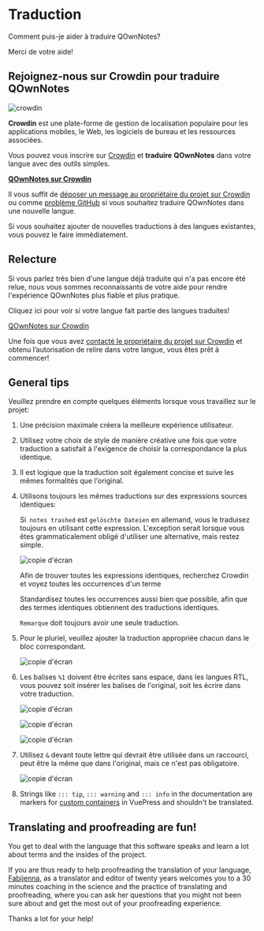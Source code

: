 # Traduction

Comment puis-je aider à traduire QOwnNotes?

Merci de votre aide!

## Rejoignez-nous sur Crowdin pour traduire QOwnNotes

![crowdin](/img/crowdin.png)

**Crowdin** est une plate-forme de gestion de localisation populaire pour les applications mobiles, le Web, les logiciels de bureau et les ressources associées.

Vous pouvez vous inscrire sur [Crowdin](https://crowdin.com/project/qownnotes/invite) et **traduire** **QOwnNotes** dans votre langue avec des outils simples.

**[QOwnNotes sur Crowdin](https://crowdin.com/project/qownnotes/invite)**

Il vous suffit de [déposer un message au propriétaire du projet sur Crowdin](https://crowdin.com/profile/pbek) ou comme [problème GitHub](https://github.com/pbek/QOwnNotes/issues) si vous souhaitez traduire QOwnNotes dans une nouvelle langue.

Si vous souhaitez ajouter de nouvelles traductions à des langues existantes, vous pouvez le faire immédiatement.

## Relecture

Si vous parlez très bien d'une langue déjà traduite qui n'a pas encore été relue, nous vous sommes reconnaissants de votre aide pour rendre l'expérience QOwnNotes plus fiable et plus pratique.

Cliquez ici pour voir si votre langue fait partie des langues traduites!

[QOwnNotes sur Crowdin](https://translate.qownnotes.org/)

Une fois que vous avez [contacté le propriétaire du projet sur Crowdin](https://crowdin.com/profile/pbek) et obtenu l’autorisation de relire dans votre langue, vous êtes prêt à commencer!

## General tips

Veuillez prendre en compte quelques éléments lorsque vous travaillez sur le projet:

1) Une précision maximale créera la meilleure expérience utilisateur.

2) Utilisez votre choix de style de manière créative une fois que votre traduction a satisfait à l'exigence de choisir la correspondance la plus identique.

3) Il est logique que la traduction soit également concise et suive les mêmes formalités que l'original.

4) Utilisons toujours les mêmes traductions sur des expressions sources identiques:

   Si` notes trashed` est `gelöschte Dateien` en allemand, vous le traduisez toujours en utilisant cette expression. L'exception serait lorsque vous êtes grammaticalement obligé d'utiliser une alternative, mais restez simple.

   ![copie d'écran](/img/crowdin/screenshot-7.png)

   Afin de trouver toutes les expressions identiques, recherchez Crowdin et voyez toutes les occurrences d'un terme

   Standardisez toutes les occurrences aussi bien que possible, afin que des termes identiques obtiennent des traductions identiques.

   `Remarque` doit toujours avoir une seule traduction.

5) Pour le pluriel, veuillez ajouter la traduction appropriée chacun dans le bloc correspondant.

   ![copie d'écran](/img/crowdin/screenshot-4.png)

6) Les balises `%1` doivent être écrites sans espace, dans les langues RTL, vous pouvez soit insérer les balises de l'original, soit les écrire dans votre traduction.

   ![copie d'écran](/img/crowdin/screenshot-1.png)

   ![copie d'écran](/img/crowdin/screenshot-5.png)

   ![copie d'écran](/img/crowdin/screenshot-3.png)

7) Utilisez `&` devant toute lettre qui devrait être utilisée dans un raccourci, peut être la même que dans l'original, mais ce n'est pas obligatoire.

   ![copie d'écran](/img/crowdin/screenshot-4.png)

8) Strings like `::: tip`, `::: warning` and `::: info` in the documentation are markers for [custom containers](https://vuepress.vuejs.org/guide/markdown.html#custom-containers) in VuePress and shouldn't be translated.

## Translating and proofreading are fun!

You get to deal with the language that this software speaks and learn a lot about terms and the insides of the project.

If you are thus ready to help proofreading the translation of your language, [Fabijenna](https://crowdin.com/profile/rawfreeamy), as a translator and editor of twenty years welcomes you to a 30 minutes coaching in the science and the practice of translating and proofreading, where you can ask her questions that you might not been sure about and get the most out of your proofreading experience.

Thanks a lot for your help!
